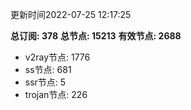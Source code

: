 更新时间2022-07-25 12:17:25

**总订阅: 378**
**总节点: 15213**
**有效节点: 2688**
- v2ray节点: 1776
- ss节点: 681
- ssr节点: 5
- trojan节点: 226
